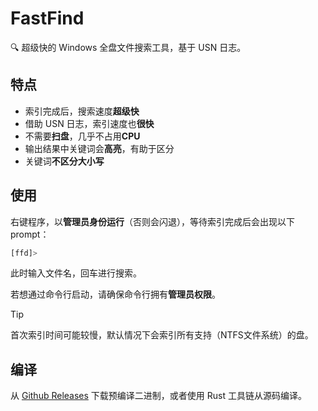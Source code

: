 # FastFind

🔍 超级快的 Windows 全盘文件搜索工具，基于 USN 日志。

## 特点

- 索引完成后，搜索速度**超级快**
- 借助 USN 日志，索引速度也**很快**
- 不需要**扫盘**，几乎不占用**CPU**
- 输出结果中关键词会**高亮**，有助于区分
- 关键词**不区分大小写**

## 使用

右键程序，以**管理员身份运行**（否则会闪退），等待索引完成后会出现以下 prompt：

```sh
[ffd]> 
```

此时输入文件名，回车进行搜索。

若想通过命令行启动，请确保命令行拥有**管理员权限**。

> [!TIP]
>
> 首次索引时间可能较慢，默认情况下会索引所有支持（NTFS文件系统）的盘。

## 编译

从 [Github Releases](https://github.com/DreamAlone666/fastfind/releases) 下载预编译二进制，或者使用 Rust 工具链从源码编译。
